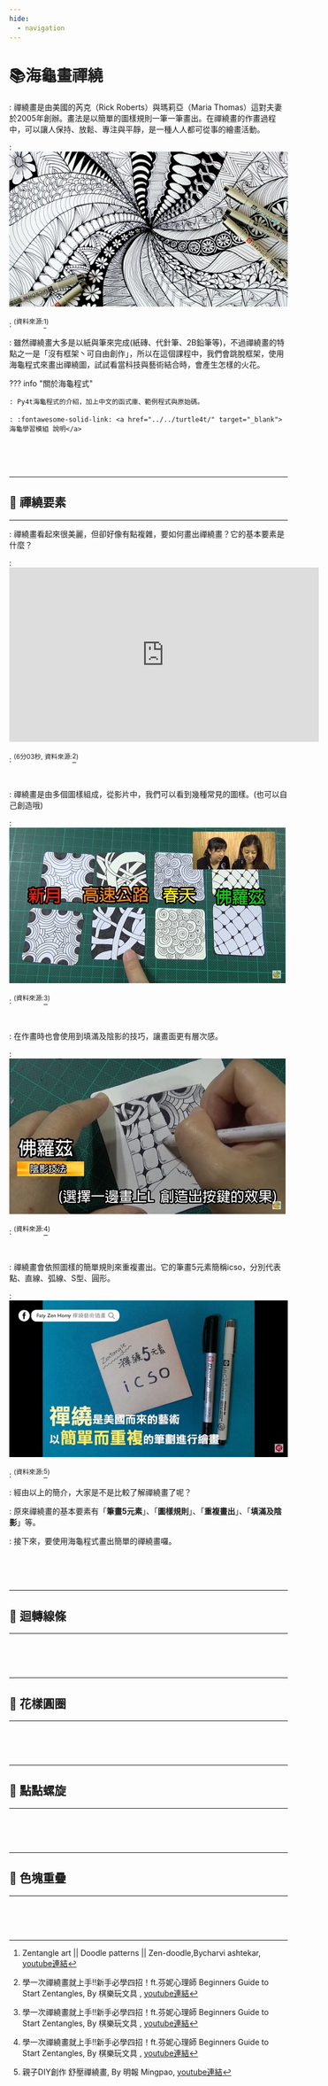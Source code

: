 ```yaml
---
hide:
  - navigation
---
```


# 📚海龜畫禪繞

: 禪繞畫是由美國的芮克（Rick Roberts）與瑪莉亞（Maria Thomas）這對夫妻於2005年創辦。畫法是以簡單的圖樣規則一筆一筆畫出。在禪繞畫的作畫過程中，可以讓人保持、放鬆、專注與平靜，是一種人人都可從事的繪畫活動。

: ![zentangle_example](zentangle_example.jpg)

: <sup>(資料來源:</sup>[^zentangle_example]<sup>)</sup>

[^zentangle_example]: Zentangle art || Doodle patterns || Zen-doodle,Bycharvi ashtekar, [youtube連結](https://youtu.be/gBsW_wpFBxc) 

: 雖然禪繞畫大多是以紙與筆來完成(紙磚、代針筆、2B鉛筆等)，不過禪繞畫的特點之一是「沒有框架丶可自由創作」，所以在這個課程中，我們會跳脫框架，使用海龜程式來畫出禪繞圖，試試看當科技與藝術結合時，會產生怎樣的火花。

??? info "關於海龜程式"

    : Py4t海龜程式的介紹，加上中文的函式庫、範例程式與原始碼。

    : :fontawesome-solid-link: <a href="../../turtle4t/" target="_blank">海龜學習模組 說明</a>


<br/><br/><br/> 



----------------------------

##  📙 禪繞要素


----------------------------

: 禪繞畫看起來很美麗，但卻好像有點複雜，要如何畫出禪繞畫？它的基本要素是什麼？

: <iframe width="560" height="315" src="https://www.youtube.com/embed/tOSbo8fHPgQ?start=158&amp;end=521" frameborder="0" allow="accelerometer; autoplay; encrypted-media; gyroscope; picture-in-picture" allowfullscreen></iframe>

: <sup>(6分03秒, 資料來源:</sup>[^zentangle_first_time]<sup>)</sup>

[^zentangle_first_time]: 學一次禪繞畫就上手!!新手必學四招！ft.芬妮心理師 Beginners Guide to Start Zentangles, By 棋樂玩文具 , [youtube連結](https://youtu.be/tOSbo8fHPgQ) 


<br/>

: 禪繞畫是由多個圖樣組成，從影片中，我們可以看到幾種常見的圖樣。(也可以自己創造哦)


: ![zentangle_pattern.jpg](zentangle_pattern.jpg)

: <sup>(資料來源:</sup>[^zentangle_first_time]<sup>)</sup>

<br>

: 在作畫時也會使用到填滿及陰影的技巧，讓畫面更有層次感。

: ![shade](shade.jpg)

: <sup>(資料來源:</sup>[^zentangle_first_time]<sup>)</sup>



<br/>

: 禪繞畫會依照圖樣的簡單規則來重複畫出。它的筆畫5元素簡稱icso，分別代表點、直線、弧線、S型、圓形。

: ![rule_and_element](rule_and_element.jpg)

: <sup>(資料來源:</sup>[^rule_and_element]<sup>)</sup>

[^rule_and_element]: 親子DIY創作 舒壓禪繞畫, By 明報 Mingpao, [youtube連結](https://youtu.be/oEvT826CHn8) 


: 經由以上的簡介，大家是不是比較了解禪繞畫了呢？

: 原來禪繞畫的基本要素有「**筆畫5元素**」、「**圖樣規則**」、「**重複畫出**」、「**填滿及陰影**」等。

: 接下來，要使用海龜程式畫出簡單的禪繞畫囉。

<br/><br/><br/> 



----------------------------

##  📗 迴轉線條 


----------------------------

<br/><br/><br/> 

----------------------------

##  📘 花樣圓圈


----------------------------

<br/><br/><br/> 

----------------------------

##  📙 點點螺旋 


----------------------------

<br/><br/><br/> 

----------------------------

##  📗 色塊重疊 


----------------------------


<br/><br/><br/>